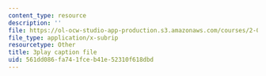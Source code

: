 ```yaml
---
content_type: resource
description: ''
file: https://ol-ocw-studio-app-production.s3.amazonaws.com/courses/2-003sc-engineering-dynamics-fall-2011/561dd086fa741fceb41e52310f618dbd_iMz0LiqjFmE.srt
file_type: application/x-subrip
resourcetype: Other
title: 3play caption file
uid: 561dd086-fa74-1fce-b41e-52310f618dbd
---
```

